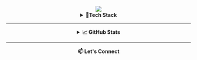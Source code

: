 
<div align="center">
  <img src="https://capsule-render.vercel.app/api?type=waving&color=auto&height=300&section=header&text=Irene%20Kang&fontSize=90&animation=fadeIn&desc=🐒&descAlignY=70&descAlign=100">

<details>
<summary><strong>🔧Tech Stack</strong></summary>

---
Some of the technologies I've worked with and ***am currently learning*** include:

<div align="center">

#### Languages & Tools
![Python](https://img.shields.io/badge/-Python-3776AB?style=flat-square&logo=python&logoColor=white)
![C](https://img.shields.io/badge/-C-A8B9CC?style=flat-square&logo=c&logoColor=white)
![Haskell](https://img.shields.io/badge/-Haskell-5D4F85?style=flat-square&logo=haskell&logoColor=white)
![SQL](https://img.shields.io/badge/-SQL-4479A1?style=flat-square&logo=postgresql&logoColor=white)
![TypeScript](https://img.shields.io/badge/-TypeScript-3178C6?style=flat-square&logo=typescript&logoColor=white)
![JavaScript](https://img.shields.io/badge/-JavaScript-F7DF1E?style=flat-square&logo=javascript&logoColor=black)
![GoLang](https://img.shields.io/badge/-Go-00ADD8?style=flat-square&logo=go&logoColor=white)

#### Frameworks & Libraries
![React](https://img.shields.io/badge/-React-61DAFB?style=flat-square&logo=react&logoColor=black)
![Django](https://img.shields.io/badge/-Django-092E20?style=flat-square&logo=django&logoColor=white)
![FastAPI](https://img.shields.io/badge/-FastAPI-009688?style=flat-square&logo=fastapi&logoColor=white)
![TailwindCSS](https://img.shields.io/badge/-TailwindCSS-38B2AC?style=flat-square&logo=tailwind-css&logoColor=white)

#### Developer Tools
![Git](https://img.shields.io/badge/-Git-F05032?style=flat-square&logo=git&logoColor=white)
![GitHub](https://img.shields.io/badge/-GitHub-181717?style=flat-square&logo=github&logoColor=white)
![Docker](https://img.shields.io/badge/-Docker-2496ED?style=flat-square&logo=docker&logoColor=white)
![Jira](https://img.shields.io/badge/-Jira-0052CC?style=flat-square&logo=jira&logoColor=white)
![Asana](https://img.shields.io/badge/-Asana-273849?style=flat-square&logo=asana&logoColor=white)
![Figma](https://img.shields.io/badge/-Figma-F24E1E?style=flat-square&logo=figma&logoColor=white)

and more!

I'm always looking to learn new technologies and tools. If you have any recommendations, please feel free to reach out to me!

</div>
</details>

---

<details>
<summary><strong>📈 GitHub Stats</strong></summary>

![Your GitHub stats](https://github-readme-stats.vercel.app/api?username=kangwork&show_icons=true&theme=radical)
</details>


---
<a href="mailto:irene.kang@mail.utoronto.ca" style="text-decoration: none;"><strong>📫 Let's Connect</strong></a>

<!-- - [LinkedIn]
- [Email](mailto:irene.kang@mail.utoronto.ca) 
- [Portfolio] -->

</div>
